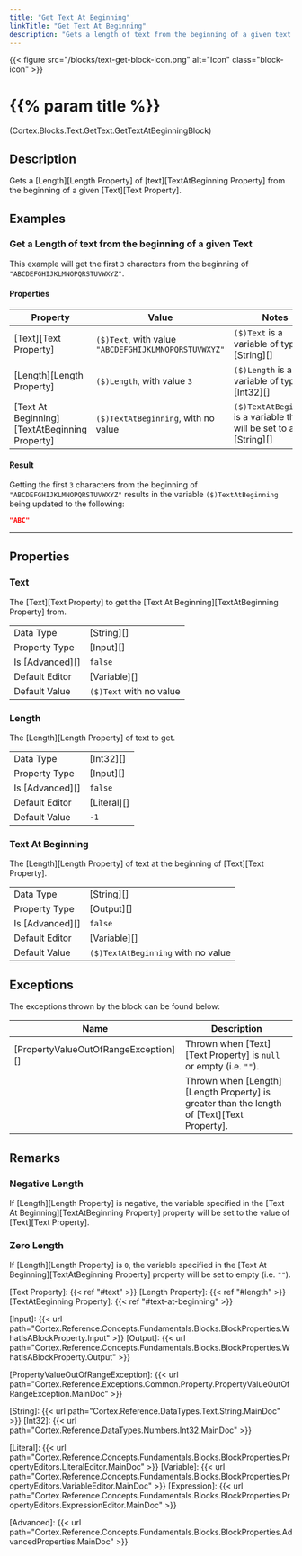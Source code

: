 ```yaml
---
title: "Get Text At Beginning"
linkTitle: "Get Text At Beginning"
description: "Gets a length of text from the beginning of a given text."
---
```


{{< figure src="/blocks/text-get-block-icon.png" alt="Icon" class="block-icon" >}}

# {{% param title %}}

<p class="namespace">(Cortex.Blocks.Text.GetText.GetTextAtBeginningBlock)</p>

## Description

Gets a [Length][Length Property] of [text][TextAtBeginning Property] from the beginning of a given [Text][Text Property].

## Examples

### Get a Length of text from the beginning of a given Text

This example will get the first `3` characters from the beginning of `"ABCDEFGHIJKLMNOPQRSTUVWXYZ"`.

#### Properties

| Property           | Value                     | Notes                                    |
|--------------------|---------------------------|------------------------------------------|
| [Text][Text Property] | `($)Text`, with value `"ABCDEFGHIJKLMNOPQRSTUVWXYZ"` | `($)Text` is a variable of type [String][] |
| [Length][Length Property] | `($)Length`, with value `3` | `($)Length` is a variable of type [Int32][] |
| [Text At Beginning][TextAtBeginning Property] | `($)TextAtBeginning`, with no value | `($)TextAtBeginning` is a variable that will be set to a [String][] |

#### Result

Getting the first `3` characters from the beginning of `"ABCDEFGHIJKLMNOPQRSTUVWXYZ"` results in the variable `($)TextAtBeginning` being updated to the following:

```json
"ABC"
```

***

## Properties

### Text

The [Text][Text Property] to get the [Text At Beginning][TextAtBeginning Property] from.  
  
| | |
|--------------------|---------------------------|
| Data Type | [String][] |
| Property Type | [Input][] |
| Is [Advanced][] | `false` |
| Default Editor | [Variable][] |
| Default Value | `($)Text` with no value |

### Length

The [Length][Length Property] of text to get.

| | |
|--------------------|---------------------------|
| Data Type | [Int32][] |
| Property Type | [Input][] |
| Is [Advanced][] | `false` |
| Default Editor | [Literal][] |
| Default Value | `-1` |

### Text At Beginning

The [Length][Length Property] of text at the beginning of [Text][Text Property].  
  
| | |
|--------------------|---------------------------|
| Data Type | [String][] |
| Property Type | [Output][] |
| Is [Advanced][] | `false` |
| Default Editor | [Variable][] |
| Default Value | `($)TextAtBeginning` with no value |

## Exceptions

The exceptions thrown by the block can be found below:

| Name     | Description |
|----------|----------|
| [PropertyValueOutOfRangeException][] | Thrown when [Text][Text Property] is `null` or empty (i.e. `""`). |
| | Thrown when [Length][Length Property] is greater than the length of [Text][Text Property]. |

## Remarks

### Negative Length

If [Length][Length Property] is negative, the variable specified in the [Text At Beginning][TextAtBeginning Property] property will be set to the value of [Text][Text Property].

### Zero Length

If [Length][Length Property] is `0`, the variable specified in the [Text At Beginning][TextAtBeginning Property] property will be set to empty (i.e. `""`).

[Text Property]: {{< ref "#text" >}}
[Length Property]: {{< ref "#length" >}}
[TextAtBeginning Property]: {{< ref "#text-at-beginning" >}}

[Input]: {{< url path="Cortex.Reference.Concepts.Fundamentals.Blocks.BlockProperties.WhatIsABlockProperty.Input" >}}
[Output]: {{< url path="Cortex.Reference.Concepts.Fundamentals.Blocks.BlockProperties.WhatIsABlockProperty.Output" >}}

[PropertyValueOutOfRangeException]: {{< url path="Cortex.Reference.Exceptions.Common.Property.PropertyValueOutOfRangeException.MainDoc" >}}

[String]: {{< url path="Cortex.Reference.DataTypes.Text.String.MainDoc" >}}
[Int32]: {{< url path="Cortex.Reference.DataTypes.Numbers.Int32.MainDoc" >}}

[Literal]: {{< url path="Cortex.Reference.Concepts.Fundamentals.Blocks.BlockProperties.PropertyEditors.LiteralEditor.MainDoc" >}}
[Variable]: {{< url path="Cortex.Reference.Concepts.Fundamentals.Blocks.BlockProperties.PropertyEditors.VariableEditor.MainDoc" >}}
[Expression]: {{< url path="Cortex.Reference.Concepts.Fundamentals.Blocks.BlockProperties.PropertyEditors.ExpressionEditor.MainDoc" >}}

[Advanced]: {{< url path="Cortex.Reference.Concepts.Fundamentals.Blocks.BlockProperties.AdvancedProperties.MainDoc" >}}
